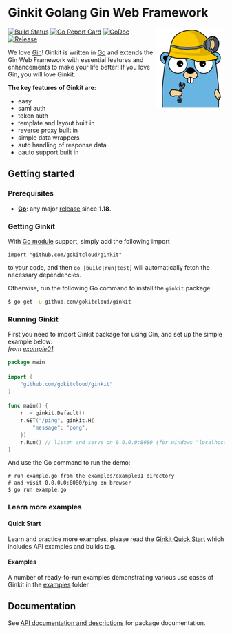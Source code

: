 # Ginkit Golang Gin Web Framework

<img align="right" width="159px" src="https://raw.githubusercontent.com/gokitcloud/logo/main/web.png">

[![Build Status](https://github.com/gokitcloud/ginkit/workflows/Run%20Tests/badge.svg?branch=default)](https://github.com/gokitcloud/ginkit/actions?query=branch%3Adefault)
[![Go Report Card](https://goreportcard.com/badge/github.com/gokitcloud/ginkit)](https://goreportcard.com/report/github.com/gokitcloud/ginkit)
[![GoDoc](https://pkg.go.dev/badge/github.com/gokitcloud/ginkit?status.svg)](https://pkg.go.dev/github.com/gokitcloud/ginkit?tab=doc)
[![Release](https://img.shields.io/github/release/gokitcloud/ginkit.svg?style=flat-square)](https://github.com/gokitcloud/ginkit/releases)

We love [Gin](https://github.com/gokitcloud/ginkit/)! Ginkit is written in [Go](https://go.dev/) and extends the Gin Web Framework with essential features and enhancements to make your life better! If you love Gin, you will love Ginkit.

**The key features of Ginkit are:**

- easy
- saml auth
- token auth
- template and layout built in
- reverse proxy built in
- simple data wrappers
- auto handling of response data
- oauto support built in

## Getting started

### Prerequisites

- **[Go](https://go.dev/)**: any major [release](https://go.dev/doc/devel/release) since **1.18**.

### Getting Ginkit

With [Go module](https://github.com/golang/go/wiki/Modules) support, simply add the following import

```
import "github.com/gokitcloud/ginkit"
```

to your code, and then `go [build|run|test]` will automatically fetch the necessary dependencies.

Otherwise, run the following Go command to install the `ginkit` package:

```sh
$ go get -u github.com/gokitcloud/ginkit
```

### Running Ginkit

First you need to import Ginkit package for using Gin, and set up the simple example below:  
_from [example01](examples/example01/example.go)_

```go
package main

import (
	"github.com/gokitcloud/ginkit"
)

func main() {
	r := ginkit.Default()
	r.GET("/ping", ginkit.H{
		"message": "pong",
	})
	r.Run() // listen and serve on 0.0.0.0:8080 (for windows "localhost:8080")
}
```

And use the Go command to run the demo:

```
# run example.go from the examples/example01 directory
# and visit 0.0.0.0:8080/ping on browser
$ go run example.go
```

### Learn more examples

#### Quick Start

Learn and practice more examples, please read the [Ginkit Quick Start](docs/doc.md) which includes API examples and builds tag.

#### Examples

A number of ready-to-run examples demonstrating various use cases of Ginkit in the [examples](examples) folder.

## Documentation

See [API documentation and descriptions](https://godoc.org/github.com/gokitcloud/ginkit) for package documentation.
